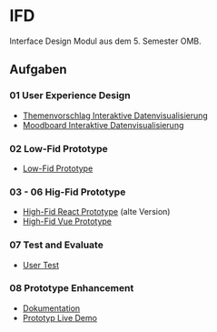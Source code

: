 # IFD

Interface Design Modul aus dem 5. Semester OMB.

## Aufgaben

### 01 User Experience Design

- [Themenvorschlag Interaktive Datenvisualisierung](./Aufgaben/01-User_Experience_Design/Themenvorschlag.pdf)
- [Moodboard Interaktive Datenvisualisierung](./Aufgaben/01-User_Experience_Design/Moodboard.pdf)

### 02 Low-Fid Prototype

- [Low-Fid Prototype](./Aufgaben/02-Prototyping/low-fid-prototype.png)

### 03 - 06 Hig-Fid Prototype

- [High-Fid React Prototype](https://react-file-explorer-ifd.netlify.app) (alte Version)
- [High-Fid Vue Prototype](https://vue-file-explorer-ifd.netlify.app/)

### 07 Test and Evaluate

- [User Test](./Aufgaben/07-User_Testing/User_Testing.pdf)

### 08 Prototype Enhancement

- [Dokumentation](./Aufgaben/08-Prototype_Enhancement/Dokuementation.pdf)
- [Prototyp Live Demo](https://vue-file-explorer-ifd.netlify.app/)
